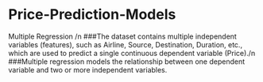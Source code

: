 # Price-Prediction-Models
Multiple Regression /n
###The dataset contains multiple independent variables (features), such as Airline, Source, Destination, Duration, etc., which are used to predict a single continuous dependent variable (Price)./n
###Multiple regression models the relationship between one dependent variable and two or more independent variables.
